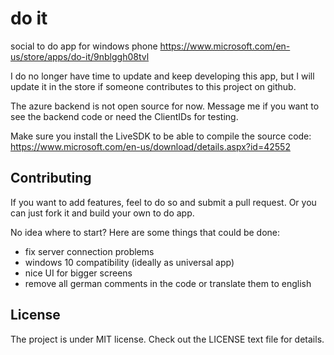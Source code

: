 # do it
social to do app for windows phone
https://www.microsoft.com/en-us/store/apps/do-it/9nblggh08tvl

I do no longer have time to update and keep developing this app, but I will update it in the store if someone contributes to this project on github.

The azure backend is not open source for now. Message me if you want to see the backend code or need the ClientIDs for testing.

Make sure you install the LiveSDK to be able to compile the source code:
https://www.microsoft.com/en-us/download/details.aspx?id=42552

## Contributing

If you want to add features, feel to do so and submit a pull request. Or you can just fork it and build your own to do app.

No idea where to start? Here are some things that could be done:

- fix server connection problems
- windows 10 compatibility (ideally as universal app)
- nice UI for bigger screens
- remove all german comments in the code or translate them to english

## License

The project is under MIT license. Check out the LICENSE text file for details.
